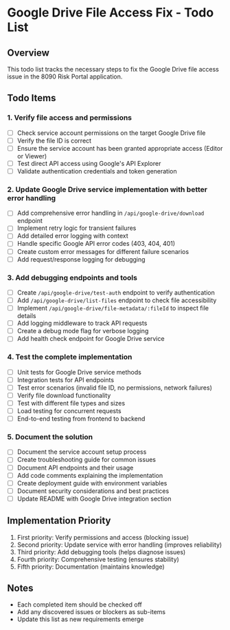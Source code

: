 # Google Drive File Access Fix - Todo List

## Overview
This todo list tracks the necessary steps to fix the Google Drive file access issue in the 8090 Risk Portal application.

## Todo Items

### 1. Verify file access and permissions
- [ ] Check service account permissions on the target Google Drive file
- [ ] Verify the file ID is correct
- [ ] Ensure the service account has been granted appropriate access (Editor or Viewer)
- [ ] Test direct API access using Google's API Explorer
- [ ] Validate authentication credentials and token generation

### 2. Update Google Drive service implementation with better error handling
- [ ] Add comprehensive error handling in `/api/google-drive/download` endpoint
- [ ] Implement retry logic for transient failures
- [ ] Add detailed error logging with context
- [ ] Handle specific Google API error codes (403, 404, 401)
- [ ] Create custom error messages for different failure scenarios
- [ ] Add request/response logging for debugging

### 3. Add debugging endpoints and tools
- [ ] Create `/api/google-drive/test-auth` endpoint to verify authentication
- [ ] Add `/api/google-drive/list-files` endpoint to check file accessibility
- [ ] Implement `/api/google-drive/file-metadata/:fileId` to inspect file details
- [ ] Add logging middleware to track API requests
- [ ] Create a debug mode flag for verbose logging
- [ ] Add health check endpoint for Google Drive service

### 4. Test the complete implementation
- [ ] Unit tests for Google Drive service methods
- [ ] Integration tests for API endpoints
- [ ] Test error scenarios (invalid file ID, no permissions, network failures)
- [ ] Verify file download functionality
- [ ] Test with different file types and sizes
- [ ] Load testing for concurrent requests
- [ ] End-to-end testing from frontend to backend

### 5. Document the solution
- [ ] Document the service account setup process
- [ ] Create troubleshooting guide for common issues
- [ ] Document API endpoints and their usage
- [ ] Add code comments explaining the implementation
- [ ] Create deployment guide with environment variables
- [ ] Document security considerations and best practices
- [ ] Update README with Google Drive integration section

## Implementation Priority
1. First priority: Verify permissions and access (blocking issue)
2. Second priority: Update service with error handling (improves reliability)
3. Third priority: Add debugging tools (helps diagnose issues)
4. Fourth priority: Comprehensive testing (ensures stability)
5. Fifth priority: Documentation (maintains knowledge)

## Notes
- Each completed item should be checked off
- Add any discovered issues or blockers as sub-items
- Update this list as new requirements emerge
